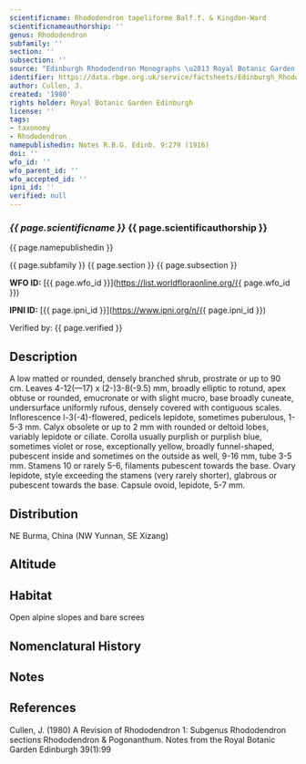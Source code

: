 ```yaml
---
scientificname: Rhododendron tapeliforme Balf.f. & Kingdon-Ward
scientificnameauthorship: ''
genus: Rhododendron
subfamily: ''
section: ''
subsection: ''
source: "Edinburgh Rhododendron Monographs \u2013 Royal Botanic Garden Edinburgh"
identifier: https://data.rbge.org.uk/service/factsheets/Edinburgh_Rhododendron_Monographs.xhtml
author: Cullen, J.
created: '1980'
rights holder: Royal Botanic Garden Edinburgh
license: ''
tags:
- taxonomy
- Rhododendron
namepublishedin: Notes R.B.G. Edinb. 9:279 (1916)
doi: ''
wfo_id: ''
wfo_parent_id: ''
wfo_accepted_id: ''
ipni_id: ''
verified: null
---
```

### _{{ page.scientificname }}_ {{ page.scientificauthorship }}
 {{ page.namepublishedin }}

{{ page.subfamily }} {{ page.section }} {{ page.subsection }}

**WFO ID:** [{{ page.wfo_id }}](https://list.worldfloraonline.org/{{ page.wfo_id }})

**IPNI ID:** [{{ page.ipni_id }}](https://www.ipni.org/n/{{ page.ipni_id }})

Verified by: {{ page.verified }}



## Description
A low matted or rounded, densely branched shrub, prostrate or up to 90 cm. Leaves 4-12(—17) x (2-)3-8(-9.5) mm, broadly elliptic to rotund, apex obtuse or rounded, emucronate or with slight mucro, base broadly cuneate, undersurface uniformly rufous, densely covered with contiguous scales. Inflorescence l-3(-4)-flowered, pedicels lepidote, sometimes puberulous, 1-5-3 mm. Calyx obsolete or up to 2 mm with rounded or deltoid lobes, variably lepidote or ciliate. Corolla usually purplish or purplish blue, sometimes violet or rose, exceptionally yellow, broadly funnel-shaped, pubescent inside and sometimes on the outside as well, 9-16 mm, tube 3-5 mm. Stamens 10 or rarely 5-6, filaments pubescent towards the base. Ovary lepidote, style exceeding the stamens (very rarely shorter), glabrous or pubescent towards the base. Capsule ovoid, lepidote, 5-7 mm.

## Distribution
NE Burma, China (NW Yunnan, SE Xizang)

## Altitude


## Habitat
Open alpine slopes and bare screes

## Nomenclatural History

                       
## Notes


## References

Cullen, J. (1980) A Revision of Rhododendron 1: Subgenus Rhododendron sections Rhododendron & Pogonanthum. Notes from the Royal Botanic Garden Edinburgh 39(1):99
